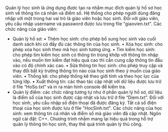 Quản lý học sinh là ứng dụng được tạo ra nhằm mục đích quản lý hồ sơ học sinh về thông tin cá nhân và điểm số. 
Hệ thống cho phép người dùng đăng nhập với một trong hai vai trò là giáo viên hoặc học sinh.
Đối với giáo viên, yêu cầu nhập username và password được lưu trong file "giaovien.txt". Các chức năng của giáo viên:
-	Quản lý hồ sơ:
  •	Thêm học sinh: cho phép bổ sung học sinh vào cuối danh sách khi có đầy đủ các thông tin của học sinh.
  •	Xóa học sinh: cho phép xóa học sinh theo mã học sinh tương ứng.
  •	Tìm kiếm học sinh: cho phép tìm kiếm học sinh có thông tin trùng khớp với thông tin nhập vào, nếu muốn tìm kiếm đạt hiệu quả cao thì cần cung cấp thông tin đầu vào có độ chính xác cao.
  •	Sửa thông tin học sinh: cho phép truy cập và thay đổi bất kỳ trường thông tin nào của học sinh theo ý muốn của giáo viên.
  •	Thống kê: cho phép thống kê theo giới tính và theo học lực của từng lớp.
  •	Xuất thông tin: các thao tác cập nhật với dữ liệu được lưu trữ ở file “HoSo.txt” và in ra màn hình console để kiểm tra.
-	Quản lý điểm: các chức năng tương tự như ở phần quản lý hồ sơ, dữ liệu là điểm số của học sinh được cập nhật và lưu trữ ở file “Diem.txt”.
Đối với học sinh, yêu cầu nhập số điện thoại đã được đăng ký. Tất cả số điện thoại của học sinh được lưu ở file "HocSinh.txt".
Các chức năng của học sinh: xem thông tin cá nhân và điểm số mà giáo viên đã cập nhật.
Ngôn ngữ cài đặt: C++.
Chương trình nhằm mang lại hiệu quả trong hỗ trợ quản lý thông tin học sinh, thay thế quá trình quản lý thủ công.
